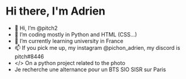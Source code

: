 # Hi there, I'm Adrien 


- 👋 Hi, I’m @pitch2
- 👀 I’m coding mostly in Python and HTML (CSS...)
- 🌱 I’m currently learning university in France
- 📫 If you pick me up, my instagram @pichon_adrien, my discord is pitch#8446
- </> On a python project related to the photo
- Je recherche une alternance pour un BTS SIO SISR sur Paris 

